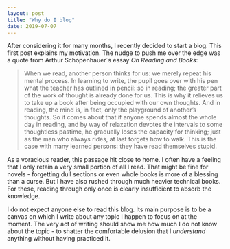 ```yaml
---
layout: post
title: "Why do I blog"
date: 2019-07-07
---
```

After considering it for many months, I recently decided to start a blog. This first post explains my motivation.
The nudge to push me over the edge was a quote from Arthur Schopenhauer´s essay *On Reading and Books*:

> When we read, another person thinks for us: we merely repeat his mental process. In learning to write, the pupil goes over with his pen what the teacher has outlined in pencil: so in reading; the greater part of the work of thought is already done for us. This is why it relieves us to take up a book after being occupied with our own thoughts. And in reading, the mind is, in fact, only the playground of another’s thoughts. So it comes about that if anyone spends almost the whole day in reading, and by way of relaxation devotes the intervals to some thoughtless pastime, he gradually loses the capacity for thinking; just as the man who always rides, at last forgets how to walk. This is the case with many learned persons: they have read themselves stupid.

As a voracious reader, this passage hit close to home. I often have a feeling that I only retain a very small portion of all I read. That might be fine for novels - forgetting dull sections or even whole books is more of a blessing than a curse. But I have also rushed through much heavier technical books. For these, reading through only once is clearly insufficient to absorb the knowledge.

I do not expect anyone else to read this blog. Its main purpose is to be a canvas on which I write about any topic I happen to focus on at the moment. The very act of writing should show me how much I do not know about the topic - to shatter the comfortable delusion that I *understand* anything without having practiced it.